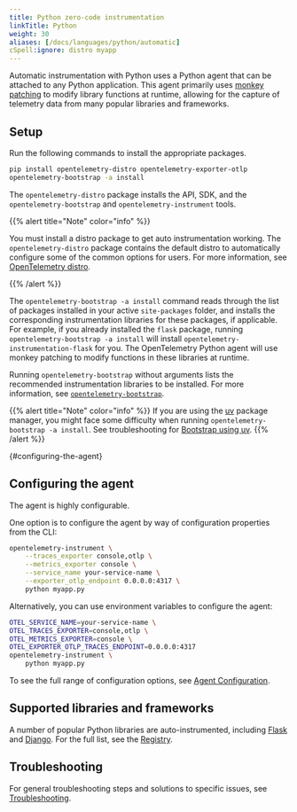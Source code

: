 ```yaml
---
title: Python zero-code instrumentation
linkTitle: Python
weight: 30
aliases: [/docs/languages/python/automatic]
cSpell:ignore: distro myapp
---
```


Automatic instrumentation with Python uses a Python agent that can be attached
to any Python application. This agent primarily uses
[monkey patching](https://en.wikipedia.org/wiki/Monkey_patch) to modify library
functions at runtime, allowing for the capture of telemetry data from many
popular libraries and frameworks.

## Setup

Run the following commands to install the appropriate packages.

```sh
pip install opentelemetry-distro opentelemetry-exporter-otlp
opentelemetry-bootstrap -a install
```

The `opentelemetry-distro` package installs the API, SDK, and the
`opentelemetry-bootstrap` and `opentelemetry-instrument` tools.

{{% alert title="Note" color="info" %}}

You must install a distro package to get auto instrumentation working. The
`opentelemetry-distro` package contains the default distro to automatically
configure some of the common options for users. For more information, see
[OpenTelemetry distro](/docs/languages/python/distro/).

{{% /alert %}}

The `opentelemetry-bootstrap -a install` command reads through the list of
packages installed in your active `site-packages` folder, and installs the
corresponding instrumentation libraries for these packages, if applicable. For
example, if you already installed the `flask` package, running
`opentelemetry-bootstrap -a install` will install
`opentelemetry-instrumentation-flask` for you. The OpenTelemetry Python agent
will use monkey patching to modify functions in these libraries at runtime.

Running `opentelemetry-bootstrap` without arguments lists the recommended
instrumentation libraries to be installed. For more information, see
[`opentelemetry-bootstrap`](https://github.com/open-telemetry/opentelemetry-python-contrib/tree/main/opentelemetry-instrumentation#opentelemetry-bootstrap).

{{% alert title="Note" color="info" %}}
If you are using the [uv](https://docs.astral.sh/uv/) package manager, you
might face some difficulty when running `opentelemetry-bootstrap -a install`.
See troubleshooting for
[Bootstrap using uv](./troubleshooting#bootstrap-using-uv).
{{% /alert %}}

{#configuring-the-agent}

## Configuring the agent

The agent is highly configurable.

One option is to configure the agent by way of configuration properties from the
CLI:

```sh
opentelemetry-instrument \
    --traces_exporter console,otlp \
    --metrics_exporter console \
    --service_name your-service-name \
    --exporter_otlp_endpoint 0.0.0.0:4317 \
    python myapp.py
```

Alternatively, you can use environment variables to configure the agent:

```sh
OTEL_SERVICE_NAME=your-service-name \
OTEL_TRACES_EXPORTER=console,otlp \
OTEL_METRICS_EXPORTER=console \
OTEL_EXPORTER_OTLP_TRACES_ENDPOINT=0.0.0.0:4317
opentelemetry-instrument \
    python myapp.py
```

To see the full range of configuration options, see
[Agent Configuration](configuration).

## Supported libraries and frameworks

A number of popular Python libraries are auto-instrumented, including
[Flask](https://github.com/open-telemetry/opentelemetry-python-contrib/tree/main/instrumentation/opentelemetry-instrumentation-flask)
and
[Django](https://github.com/open-telemetry/opentelemetry-python-contrib/tree/main/instrumentation/opentelemetry-instrumentation-django).
For the full list, see the
[Registry](/ecosystem/registry/?language=python&component=instrumentation).

## Troubleshooting

For general troubleshooting steps and solutions to specific issues, see
[Troubleshooting](./troubleshooting/).
